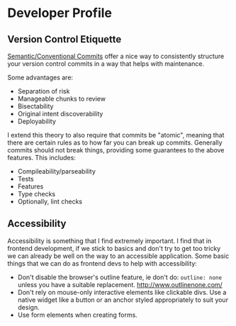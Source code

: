 # Developer Profile

## Version Control Etiquette

[Semantic/Conventional Commits](https://www.conventionalcommits.org/en/v1.0.0/) offer a nice way to consistently structure your version control commits in a way that helps with maintenance.

Some advantages are:
*  Separation of risk
*  Manageable chunks to review
*  Bisectability
*  Original intent discoverability
*  Deployability

I extend this theory to also require that commits be "atomic", meaning that there are certain rules as to how far you can break up commits.  Generally commits should not break things, providing some guarantees to the above features.  This includes:
*  Compileability/parseability
*  Tests
*  Features
*  Type checks
*  Optionally, lint checks

## Accessibility

Accessibility is something that I find extremely important.  I find that in frontend development, if we stick to basics and don't try to get too tricky we can already be well on the way to an accessible application.  Some basic things that we can do as frontend devs to help with accessibility:

* Don't disable the browser's outline feature, ie don't do: `outline: none` unless you have a suitable replacement.  http://www.outlinenone.com/
* Don't rely on mouse-only interactive elements like clickable divs.  Use a native widget like a button or an anchor styled appropriately to suit your design.
* Use form elements when creating forms.
